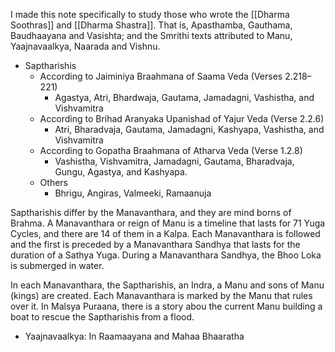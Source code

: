 I made this note specifically to study those who wrote the [[Dharma Soothras]] and [[Dharma Shastra]]. That is, Apasthamba, Gauthama, Baudhaayana and Vasishta; and the Smrithi texts attributed to Manu, Yaajnavaalkya, Naarada and Vishnu.

- Saptharishis
	- According to Jaiminiya Braahmana of Saama Veda (Verses 2.218–221)
		- Agastya, Atri, Bhardwaja, Gautama, Jamadagni, Vashistha, and Vishvamitra
	- According to Brihad Aranyaka Upanishad of Yajur Veda (Verse 2.2.6)
		- Atri, Bharadvaja, Gautama, Jamadagni, Kashyapa, Vashistha, and Vishvamitra
	- According to Gopatha Braahmana of Atharva Veda (Verse 1.2.8)
		- Vashistha, Vishvamitra, Jamadagni, Gautama, Bharadvaja, Gungu, Agastya, and Kashyapa.
	- Others
		- Bhrigu, Angiras, Valmeeki, Ramaanuja

Saptharishis differ by the Manavanthara, and they are mind borns of Brahma. A Manavanthara or reign of Manu is a timeline that lasts for 71 Yuga Cycles, and there are 14 of them in a Kalpa. Each Manavanthara is followed and the first is preceded by a Manavanthara Sandhya that lasts for the duration of a Sathya Yuga. During a Manavanthara Sandhya, the Bhoo Loka is submerged in water.

In each Manavanthara, the Saptharishis, an Indra, a Manu and sons of Manu (kings) are created. Each Manavanthara is marked by the Manu that rules over it. In Malsya Puraana, there is a story abou the current Manu building a boat to rescue the Saptharishis from a flood.

- Yaajnavaalkya: In Raamaayana and Mahaa Bhaaratha